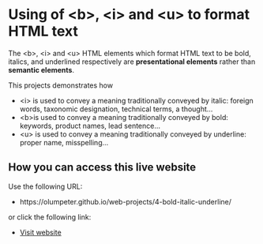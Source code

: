 # Using of &lt;b&gt;, &lt;i&gt; and &lt;u&gt; to format HTML text

The &lt;b&gt;, &lt;i&gt; and &lt;u&gt; HTML elements which format HTML text to be bold, italics, and underlined respectively are <b>presentational elements</b> rather than <b>semantic elements</b>.

This projects demonstrates how
<ul>
  <li>&lt;i&gt; is used to convey a meaning traditionally conveyed by italic: foreign words, taxonomic designation, technical terms, a thought…</li>
  <li>&lt;b&gt;is used to convey a meaning traditionally conveyed by bold: keywords, product names, lead sentence…</li>
  <li>&lt;u&gt; is used to convey a meaning traditionally conveyed by underline: proper name, misspelling…</li>
</ul>

## How you can access this live website
<p>Use the following URL:</p>
<ul>
  <li>https://olumpeter.github.io/web-projects/4-bold-italic-underline/</li>
</ul>
<p>or click the following link:</p> 
<ul>
  <li><a href="https://olumpeter.github.io/web-projects/4-bold-italic-underline">
    Visit website</a></li>
</ul>
